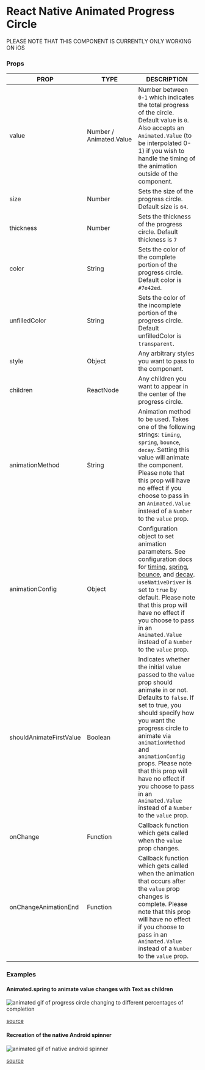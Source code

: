 # React Native Animated Progress Circle

PLEASE NOTE THAT THIS COMPONENT IS CURRENTLY ONLY WORKING ON iOS

### Props

| PROP                    | TYPE                    | DESCRIPTION                                                                                                                                                                                                                                                                                                                                                                                                                                                                                                                                                          |
| ----------------------- | ----------------------- | -------------------------------------------------------------------------------------------------------------------------------------------------------------------------------------------------------------------------------------------------------------------------------------------------------------------------------------------------------------------------------------------------------------------------------------------------------------------------------------------------------------------------------------------------------------------- |
| value                   | Number / Animated.Value | Number between `0-1` which indicates the total progress of the circle. Default value is `0`. Also accepts an `Animated.Value` (to be interpolated 0-1) if you wish to handle the timing of the animation outside of the component.                                                                                                                                                                                                                                                                                                                                   |
| size                    | Number                  | Sets the size of the progress circle. Default size is `64`.                                                                                                                                                                                                                                                                                                                                                                                                                                                                                                          |
| thickness               | Number                  | Sets the thickness of the progress circle. Default thickness is `7`                                                                                                                                                                                                                                                                                                                                                                                                                                                                                                  |
| color                   | String                  | Sets the color of the complete portion of the progress circle. Default color is `#7e42ed`.                                                                                                                                                                                                                                                                                                                                                                                                                                                                           |
| unfilledColor           | String                  | Sets the color of the incomplete portion of the progress circle. Default unfilledColor is `transparent`.                                                                                                                                                                                                                                                                                                                                                                                                                                                             |
| style                   | Object                  | Any arbitrary styles you want to pass to the component.                                                                                                                                                                                                                                                                                                                                                                                                                                                                                                              |
| children                | ReactNode               | Any children you want to appear in the center of the progress circle.                                                                                                                                                                                                                                                                                                                                                                                                                                                                                                |
| animationMethod         | String                  | Animation method to be used. Takes one of the following strings: `timing`, `spring`, `bounce`, `decay`. Setting this value will animate the component. Please note that this prop will have no effect if you choose to pass in an `Animated.Value` instead of a `Number` to the `value` prop.                                                                                                                                                                                                                                                                        |
| animationConfig         | Object                  | Configuration object to set animation parameters. See configuration docs for [timing](https://facebook.github.io/react-native/docs/animated#timing), [spring](https://facebook.github.io/react-native/docs/animated#spring), [bounce](https://facebook.github.io/react-native/docs/animated#bounce), and [decay](https://facebook.github.io/react-native/docs/animated#decay). `useNativeDriver` is set to `true` by default. Please note that this prop will have no effect if you choose to pass in an `Animated.Value` instead of a `Number` to the `value` prop. |
| shouldAnimateFirstValue | Boolean                 | Indicates whether the initial value passed to the `value` prop should animate in or not. Defaults to `false`. If set to true, you should specify how you want the progress circle to animate via `animationMethod` and `animationConfig` props. Please note that this prop will have no effect if you choose to pass in an `Animated.Value` instead of a `Number` to the `value` prop.                                                                                                                                                                               |
| onChange                | Function                | Callback function which gets called when the `value` prop changes.                                                                                                                                                                                                                                                                                                                                                                                                                                                                                                   |
| onChangeAnimationEnd    | Function                | Callback function which gets called when the animation that occurs after the `value` prop changes is complete. Please note that this prop will have no effect if you choose to pass in an `Animated.Value` instead of a `Number` to the `value` prop.                                                                                                                                                                                                                                                                                                                |

### Examples

#### Animated.spring to animate value changes with Text as children

![animated gif of progress circle changing to different percentages of completion](https://raw.githubusercontent.com/simonsteer/rn-animated-progress-circle/master/examples/animated-spring.gif)

[source](https://github.com/simonsteer/rn-animated-progress-circle/blob/master/examples/AnimatedSpring.js)

#### Recreation of the native Android spinner

![animated gif of native android spinner](https://raw.githubusercontent.com/simonsteer/rn-animated-progress-circle/master/examples/android-spinner.gif)

[source](https://github.com/simonsteer/rn-animated-progress-circle/blob/master/examples/AndroidSpinner.js)
